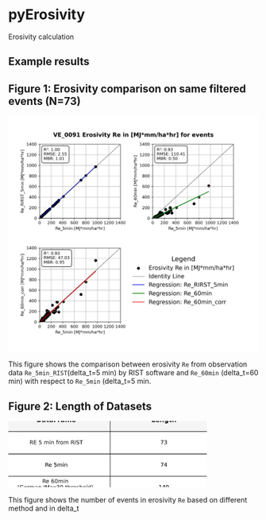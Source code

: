 # pyErosivity
Erosivity calculation

## Example results

## Figure 1: Erosivity comparison on same filtered events (N=73)

![Regression Comparison](fig/fig00_Re_comparison.jpeg)

This figure shows the comparison between erosivity `Re` from observation data `Re_5min_RIST`(delta_t=5 min) by RIST software and `Re_60min` (delta_t=60 min) with respect to `Re_5min` (delta_t=5 min.

## Figure 2: Length of Datasets

<img src="fig/fig00_RE_datasets_lenght.jpeg" alt="Datasets Length" width="400"/>

This figure shows the number of events in erosivity `Re` based on different method and in delta_t 